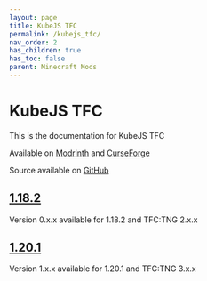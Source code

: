 ```yaml
---
layout: page
title: KubeJS TFC
permalink: /kubejs_tfc/
nav_order: 2
has_children: true
has_toc: false
parent: Minecraft Mods
---
```


# KubeJS TFC

This is the documentation for KubeJS TFC

Available on [Modrinth](https://modrinth.com/mod/kubejs-tfc) and [CurseForge](https://curseforge.com/minecraft/mc-mods/kubejs-tfc)

Source available on [GitHub](https://github.com/Notenoughmail/KubeJS-TFC)

## [1.18.2](1.18.2/)

Version 0.x.x available for 1.18.2 and TFC:TNG 2.x.x

## [1.20.1](1.20.1/)

Version 1.x.x available for 1.20.1 and TFC:TNG 3.x.x
